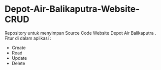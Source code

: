 # Depot-Air-Balikaputra-Website-CRUD
Repository untuk menyimpan Source Code Website Depot Air Balikaputra
. Fitur di dalam aplikasi :
- Create
- Read
- Update
- Delete
